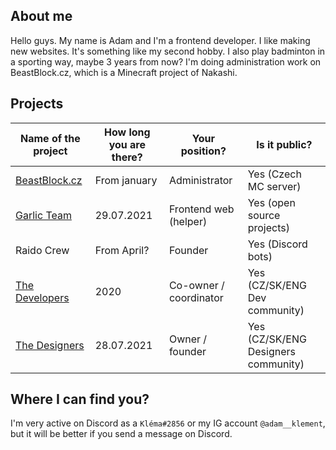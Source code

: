 ## About me
Hello guys. My name is Adam and I'm a frontend developer. I like making new websites. It's something like my second hobby. I also play badminton in a sporting way, maybe 3 years from now? I'm doing administration work on BeastBlock.cz, which is a Minecraft project of Nakashi.

## Projects

| Name of the project | How long you are there? | Your position? | Is it public? |
|--|--|--|--|
| [BeastBlock.cz](https://beastblock.cz)| From january | Administrator | Yes (Czech MC server) |
| [Garlic Team](https://github.com/garlic-team) | 29.07.2021 | Frontend web (helper) | Yes (open source projects) |
| Raido Crew | From April? | Founder | Yes (Discord bots) |
| [The Developers](https://discord.gg/thedevs) | 2020 | Co-owner / coordinator | Yes (CZ/SK/ENG Dev community) |
| [The Designers](https://discord.com/invite/kzGPXGYYr9) | 28.07.2021 | Owner / founder | Yes (CZ/SK/ENG Designers community) |

## Where I can find you?
I'm very active on Discord as a `Kléma#2856` or my IG account `@adam__klement`, but it will be better if you send a message on Discord.
